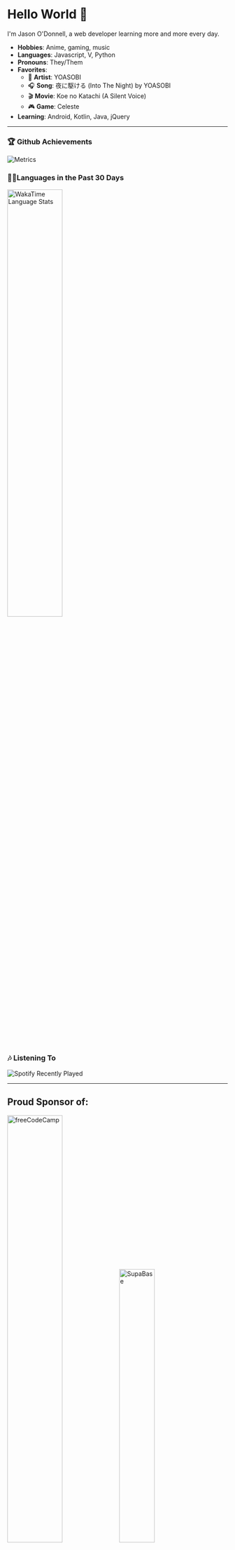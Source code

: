 # Hello World 👋

I'm Jason O'Donnell, a web developer learning more and more every day. 

*   **Hobbies**: Anime, gaming, music
*   **Languages**: Javascript, V, Python
*   **Pronouns**: They/Them
*   **Favorites**:
    *   🎤 **Artist**: YOASOBI
    *   🎧 **Song**: 夜に駆ける (Into The Night) by YOASOBI
    *   🎬 **Movie**: Koe no Katachi (A Silent Voice)
    *   🎮 **Game**: Celeste
*   **Learning**: Android, Kotlin, Java, jQuery

* * *

### 🏆 Github Achievements

![Metrics](https://metrics.lecoq.io/void206551?template=classic&amp;base.header=0&amp;base.activity=0&amp;base.community=0&amp;base.repositories=0&amp;base.metadata=0&amp;achievements=1&amp;achievements.threshold=C&amp;achievements.secrets=true&amp;achievements.display=compact&amp;achievements.limit=0&amp;config.timezone=America%2FNew_York)

### 🧑‍💻Languages in the Past 30 Days

<img src="https://wakatime.com/share/@voidAurora/39d32b2c-322a-4ba6-9f30-9a5eb64ced87.png" alt="WakaTime Language Stats" width="50%">

### 🎶 Listening To

![Spotify Recently Played](https://spotify-recently-played-readme.vercel.app/api?user=jaycool090)

* * *

## Proud Sponsor of:
<img src="http://cdn.voidprojects.dev/images/sponsor/freecodecamp.png" alt="freeCodeCamp" width="50%">
<img src="http://cdn.voidprojects.dev/images/sponsor/supabase.png" alt="SupaBase" width="40%">

***

[![forthebadge](https://forthebadge.com/images/badges/it-works-why.svg)](https://forthebadge.com)

Username aliases: void206551, voidAurora

